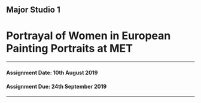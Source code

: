## Major Studio 1<br/>
# Portrayal of Women in European Painting Portraits at MET<br/>
---------------------------------------------------
#### Assignment Date: 10th August 2019<br/>
#### Assignment Due: 24th September 2019 <br/>
-----------------------------------------------------
